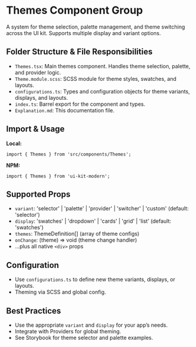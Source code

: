 # Themes Component Group

A system for theme selection, palette management, and theme switching across the UI kit. Supports multiple display and variant options.

## Folder Structure & File Responsibilities

- `Themes.tsx`: Main themes component. Handles theme selection, palette, and provider logic.
- `Theme.module.scss`: SCSS module for theme styles, swatches, and layouts.
- `configurations.ts`: Types and configuration objects for theme variants, displays, and layouts.
- `index.ts`: Barrel export for the component and types.
- `Explanation.md`: This documentation file.

## Import & Usage

**Local:**

```tsx
import { Themes } from 'src/components/Themes';
```

**NPM:**

```tsx
import { Themes } from 'ui-kit-modern';
```

## Supported Props

- `variant`: 'selector' | 'palette' | 'provider' | 'switcher' | 'custom' (default: 'selector')
- `display`: 'swatches' | 'dropdown' | 'cards' | 'grid' | 'list' (default: 'swatches')
- `themes`: ThemeDefinition[] (array of theme configs)
- `onChange`: (theme) => void (theme change handler)
- ...plus all native `<div>` props

## Configuration

- Use `configurations.ts` to define new theme variants, displays, or layouts.
- Theming via SCSS and global config.

## Best Practices

- Use the appropriate `variant` and `display` for your app’s needs.
- Integrate with Providers for global theming.
- See Storybook for theme selector and palette examples.
